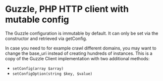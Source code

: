 Guzzle, PHP HTTP client with mutable config
===========================================

The Guzzle configuration is immutable by default. It can only be set via
the constructor and retrieved via getConfig. 

In case you need to for example crawl different domains, you may want
to change the base_uri instead of creating hundreds of instances. This is a copy of the Guzzle Client implementation with two additional methods:

- `setConfig(array $array)`
- `setConfigOption(string $key, $value)`
